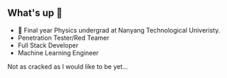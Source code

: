 ## What's up 👋

- :school_satchel: Final year Physics undergrad at Nanyang Technological Univeristy.
- Penetration Tester/Red Teamer
- Full Stack Developer
- Machine Learning Engineer

Not as cracked as I would like to be yet...


<!--
**0xd1rac/0xd1rac** is a ✨ _special_ ✨ repository because its `README.md` (this file) appears on your GitHub profile.


- 🔭 I’m currently a final year Physics undergrad at Nanyang Technological Univeristy. 
- 🌱 I’m currently learning ...

-->
